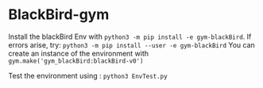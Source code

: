 # BlackBird-gym

Install the blackBird Env with `python3 -m pip install -e gym-blackBird`.
If errors arise, try: `python3 -m pip install --user -e gym-blackBird`
You can create an instance of the environment with `gym.make('gym_blackBird:blackBird-v0')`

Test the environment using : ```python3 EnvTest.py ```


